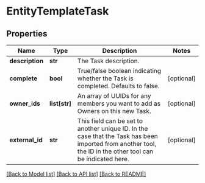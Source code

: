 # EntityTemplateTask

## Properties
Name | Type | Description | Notes
------------ | ------------- | ------------- | -------------
**description** | **str** | The Task description. | 
**complete** | **bool** | True/false boolean indicating whether the Task is completed. Defaults to false. | [optional] 
**owner_ids** | **list[str]** | An array of UUIDs for any members you want to add as Owners on this new Task. | [optional] 
**external_id** | **str** | This field can be set to another unique ID. In the case that the Task has been imported from another tool, the ID in the other tool can be indicated here. | [optional] 

[[Back to Model list]](../README.md#documentation-for-models) [[Back to API list]](../README.md#documentation-for-api-endpoints) [[Back to README]](../README.md)

